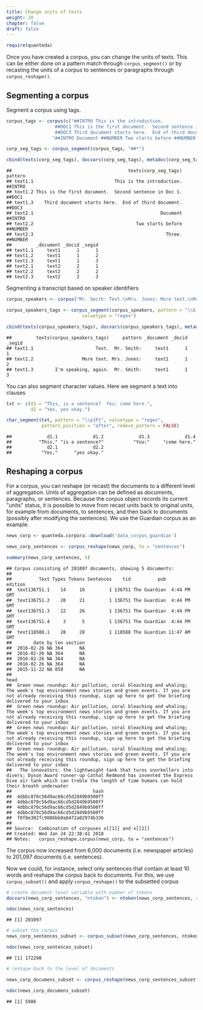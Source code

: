 ```yaml
---
title: Change units of texts
weight: 20
chapter: false
draft: false
---
```




```r
require(quanteda)
```

Once you have created a corpus, you can change the units of texts. This can be either done on a pattern match through `corpus_segment()` or by recasting the units of a corpus to sentences or paragraphs through `corpus_reshape()`.

## Segmenting a corpus

Segment a corpus using tags. 



```r
corpus_tags <- corpus(c("##INTRO This is the introduction.
                  ##DOC1 This is the first document.  Second sentence in Doc 1.
                  ##DOC3 Third document starts here.  End of third document.",
                 "##INTRO Document ##NUMBER Two starts before ##NUMBER Three."))

corp_seg_tags <- corpus_segment(corpus_tags, "##*")

cbind(texts(corp_seg_tags), docvars(corp_seg_tags), metadoc(corp_seg_tags))
```

```
##                                           texts(corp_seg_tags)  pattern
## text1.1                              This is the introduction.  ##INTRO
## text1.2 This is the first document.  Second sentence in Doc 1.   ##DOC1
## text1.3    Third document starts here.  End of third document.   ##DOC3
## text2.1                                               Document  ##INTRO
## text2.2                                      Two starts before ##NUMBER
## text2.3                                                 Three. ##NUMBER
##         _document _docid _segid
## text1.1     text1      1      1
## text1.2     text1      1      2
## text1.3     text1      1      3
## text2.1     text2      2      1
## text2.2     text2      2      2
## text2.3     text2      2      3
```

Segmenting a transcript based on speaker identifiers


```r
corpus_speakers <- corpus("Mr. Smith: Text.\nMrs. Jones: More text.\nMr. Smith: I'm speaking, again.")

corpus_speakers_tags <- corpus_segment(corpus_speakers, pattern = "\\b[A-Z].+\\s[A-Z][a-z]+:",
                            valuetype = "regex")

cbind(texts(corpus_speakers_tags), docvars(corpus_speakers_tags), metadoc(corpus_speakers_tags))
```

```
##         texts(corpus_speakers_tags)     pattern _document _docid _segid
## text1.1                       Text.  Mr. Smith:     text1      1      1
## text1.2                  More text. Mrs. Jones:     text1      1      2
## text1.3        I'm speaking, again.  Mr. Smith:     text1      1      3
```

You can also segment character values. Here we segment a text into clauses


```r
txt <- c(d1 = "This, is a sentence?  You: come here.", 
         d2 = "Yes, yes okay.")

char_segment(txt, pattern = "\\p{P}", valuetype = "regex", 
             pattern_position = "after", remove_pattern = FALSE)
```

```
##             d1.1             d1.2             d1.3             d1.4 
##          "This," "is a sentence?"           "You:"     "come here." 
##             d2.1             d2.2 
##           "Yes,"      "yes okay."
```

## Reshaping a corpus

For a corpus, you can reshape (or recast) the documents to a different level of aggregation. Units of aggregation can be defined as documents, paragraphs, or sentences. Because the corpus object records its current "units" status, it is possible to move from recast units back to original units, for example from documents, to sentences, and then back to documents (possibly after modifying the sentences). We use the Guardian corpus as an example.


```r
news_corp <- quanteda.corpora::download('data_corpus_guardian')

news_corp_sentences <- corpus_reshape(news_corp, to = "sentences")

summary(news_corp_sentences, 5)
```

```
## Corpus consisting of 201097 documents, showing 5 documents:
## 
##          Text Types Tokens Sentences    tid          pub      edition
##  text136751.1    14     16         1 136751 The Guardian  4:44 PM GMT
##  text136751.2    20     21         1 136751 The Guardian  4:44 PM GMT
##  text136751.3    22     26         1 136751 The Guardian  4:44 PM GMT
##  text136751.4     3      5         1 136751 The Guardian  4:44 PM GMT
##  text118588.1    28     28         1 118588 The Guardian 11:47 AM GMT
##        date by len section
##  2016-02-26 NA 364      NA
##  2016-02-26 NA 364      NA
##  2016-02-26 NA 364      NA
##  2016-02-26 NA 364      NA
##  2015-11-22 NA 858      NA
##                                                                                                                                                                                                                               head
##  Green news roundup: Air pollution, coral bleaching and whaling; The week's top environment news stories and green events. If you are not already receiving this roundup, sign up here to get the briefing delivered to your inbox
##  Green news roundup: Air pollution, coral bleaching and whaling; The week's top environment news stories and green events. If you are not already receiving this roundup, sign up here to get the briefing delivered to your inbox
##  Green news roundup: Air pollution, coral bleaching and whaling; The week's top environment news stories and green events. If you are not already receiving this roundup, sign up here to get the briefing delivered to your inbox
##  Green news roundup: Air pollution, coral bleaching and whaling; The week's top environment news stories and green events. If you are not already receiving this roundup, sign up here to get the briefing delivered to your inbox
##   The innovators: the lightweight tank that turns snorkellers into divers; Dyson Award runner-up Cathal Redmond has invented the Express Dive air tank which can treble the length of time humans can hold their breath underwater
##                              hash
##  4dbbc870c56d9ac66cd5d2849b9500ff
##  4dbbc870c56d9ac66cd5d2849b9500ff
##  4dbbc870c56d9ac66cd5d2849b9500ff
##  4dbbc870c56d9ac66cd5d2849b9500ff
##  f0f8e302fc9886bb0a8472a02974b336
## 
## Source:  Combination of corpuses x[[1]] and x[[2]]
## Created: Wed Jan 24 22:38:41 2018
## Notes:   corpus_reshape.corpus(news_corp, to = "sentences")
```

The corpus now increased from 6,000 documents (i.e. newspaper articles) to 201,097 documents (i.e. sentences).

Now we could, for instance, select only sentences that contain at least 10 words and reshape the corpus back to documents. For this, we use `corpus_subset()` and apply `corpus_reshape()` to the subsetted corpus


```r
# create document-level variable with number of tokens
docvars(news_corp_sentences, "ntoken") <- ntoken(news_corp_sentences, remove_punct = TRUE)

ndoc(news_corp_sentences)
```

```
## [1] 201097
```

```r
# subset the corpus
news_corp_sentences_subset <- corpus_subset(news_corp_sentences, ntoken >= 10)

ndoc(news_corp_sentences_subset)
```

```
## [1] 172290
```

```r
# reshape back to the level of documents

news_corp_documens_subset <- corpus_reshape(news_corp_sentences_subset, to = "documents")

ndoc(news_corp_documens_subset)
```

```
## [1] 5986
```

